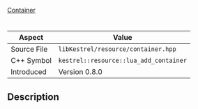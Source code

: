 [Container](index.md)
# 
| Aspect | Value |
| --- | --- |
| Source File | `libKestrel/resource/container.hpp` |
| C++ Symbol | `kestrel::resource::lua_add_container` |
| Introduced | Version 0.8.0 |
## Description
